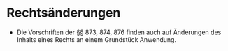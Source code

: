 # Rechtsänderungen

- Die Vorschriften der §§ 873, 874, 876 finden auch auf Änderungen des Inhalts eines Rechts an einem Grundstück Anwendung.

